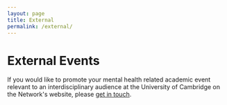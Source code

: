 ```yaml
---
layout: page
title: External
permalink: /external/
---
```

# External Events
If you would like to promote your mental health related academic event relevant to an interdisciplinary audience at the University of Cambridge on the Network's website, please [get in touch](mailto:js2918@cam.ac.uk).
